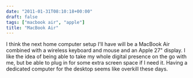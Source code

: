 ```yaml
---
date: "2011-01-31T08:10:18+00:00"
draft: false
tags: ["macbook air", "apple"]
title: "MacBook Air"
---
```


I think the next home computer setup I'll have will be a MacBook Air combined with a wireless keyboard and mouse and an Apple 27" display. I like the idea of being able to take my whole digital presence on the go with me, but be able to plug in for some extra screen space if I need it. Having a dedicated computer for the desktop seems like overkill these days.

